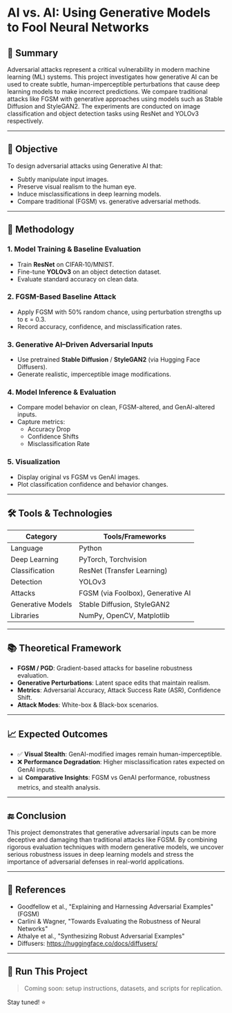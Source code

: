 # AI vs. AI: Using Generative Models to Fool Neural Networks

## 📌 Summary

Adversarial attacks represent a critical vulnerability in modern machine learning (ML) systems. This project investigates how generative AI can be used to create subtle, human-imperceptible perturbations that cause deep learning models to make incorrect predictions. We compare traditional attacks like FGSM with generative approaches using models such as Stable Diffusion and StyleGAN2. The experiments are conducted on image classification and object detection tasks using ResNet and YOLOv3 respectively.

---

## 🎯 Objective

To design adversarial attacks using Generative AI that:

- Subtly manipulate input images.
- Preserve visual realism to the human eye.
- Induce misclassifications in deep learning models.
- Compare traditional (FGSM) vs. generative adversarial methods.

---

## 🧪 Methodology

### 1. Model Training & Baseline Evaluation
- Train **ResNet** on CIFAR‑10/MNIST.
- Fine-tune **YOLOv3** on an object detection dataset.
- Evaluate standard accuracy on clean data.

### 2. FGSM-Based Baseline Attack
- Apply FGSM with 50% random chance, using perturbation strengths up to ε = 0.3.
- Record accuracy, confidence, and misclassification rates.

### 3. Generative AI–Driven Adversarial Inputs
- Use pretrained **Stable Diffusion** / **StyleGAN2** (via Hugging Face Diffusers).
- Generate realistic, imperceptible image modifications.

### 4. Model Inference & Evaluation
- Compare model behavior on clean, FGSM-altered, and GenAI-altered inputs.
- Capture metrics:
  - Accuracy Drop
  - Confidence Shifts
  - Misclassification Rate

### 5. Visualization
- Display original vs FGSM vs GenAI images.
- Plot classification confidence and behavior changes.

---

## 🛠️ Tools & Technologies

| Category         | Tools/Frameworks                     |
|------------------|--------------------------------------|
| Language         | Python                               |
| Deep Learning    | PyTorch, Torchvision                 |
| Classification   | ResNet (Transfer Learning)           |
| Detection        | YOLOv3                               |
| Attacks          | FGSM (via Foolbox), Generative AI    |
| Generative Models| Stable Diffusion, StyleGAN2          |
| Libraries        | NumPy, OpenCV, Matplotlib            |

---

## 📚 Theoretical Framework

- **FGSM / PGD**: Gradient-based attacks for baseline robustness evaluation.
- **Generative Perturbations**: Latent space edits that maintain realism.
- **Metrics**: Adversarial Accuracy, Attack Success Rate (ASR), Confidence Shift.
- **Attack Modes**: White-box & Black-box scenarios.

---

## 📈 Expected Outcomes

- ✅ **Visual Stealth**: GenAI-modified images remain human-imperceptible.
- ❌ **Performance Degradation**: Higher misclassification rates expected on GenAI inputs.
- 📊 **Comparative Insights**: FGSM vs GenAI performance, robustness metrics, and stealth analysis.

---

## 🔚 Conclusion

This project demonstrates that generative adversarial inputs can be more deceptive and damaging than traditional attacks like FGSM. By combining rigorous evaluation techniques with modern generative models, we uncover serious robustness issues in deep learning models and stress the importance of adversarial defenses in real-world applications.

---

## 📎 References

- Goodfellow et al., "Explaining and Harnessing Adversarial Examples" (FGSM)
- Carlini & Wagner, "Towards Evaluating the Robustness of Neural Networks"
- Athalye et al., "Synthesizing Robust Adversarial Examples"
- Diffusers: https://huggingface.co/docs/diffusers/

---

## 🚀 Run This Project

> Coming soon: setup instructions, datasets, and scripts for replication.

Stay tuned! ⭐
